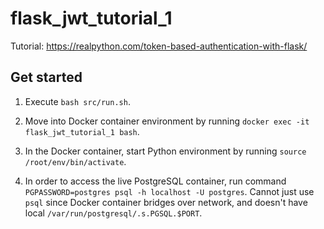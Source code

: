 # flask_jwt_tutorial_1

Tutorial: https://realpython.com/token-based-authentication-with-flask/

## Get started

1.  Execute `bash src/run.sh`.

2.  Move into Docker container environment by running `docker exec -it
    flask_jwt_tutorial_1 bash`.

3.  In the Docker container, start Python environment by running `source
    /root/env/bin/activate`.

4.  In order to access the live PostgreSQL container, run command
    `PGPASSWORD=postgres psql -h localhost -U postgres`. Cannot just use `psql`
    since Docker container bridges over network, and doesn't have local
    `/var/run/postgresql/.s.PGSQL.$PORT`.
